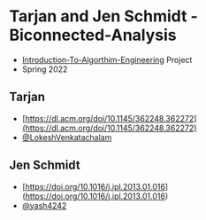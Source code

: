 # Tarjan and Jen Schmidt -Biconnected-Analysis

- [Introduction-To-Algorthim-Engineering](https://github.com/LokeshVenkatachalam/Introduction-To-Algorithm-Engineering) Project
- Spring 2022


## Tarjan      
  - [https://dl.acm.org/doi/10.1145/362248.362272](https://dl.acm.org/doi/10.1145/362248.362272)
  - [@LokeshVenkatachalam]( https://github.com/LokeshVenkatachalam )

## Jen Schmidt 
  
  - [https://doi.org/10.1016/j.ipl.2013.01.016] (https://doi.org/10.1016/j.ipl.2013.01.016)
  - [@yash4242]( https://github.com/yash4242 )
